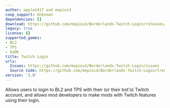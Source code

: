 ```yaml
---
author: apple1417 and mopioid
coop_support: Unknown
dependencies: []
download: https://github.com/mopioid/Borderlands-Twitch-Login/releases/tag/1.0
legacy: true
license: {}
supported_games:
- BL2
- TPS
- AoDK
title: Twitch Login
urls:
  Issues: https://github.com/mopioid/Borderlands-Twitch-Login/issues
  Source Code: https://github.com/mopioid/Borderlands-Twitch-Login/tree/main
version: '1.0'
---
```

Allows users to login to BL2 and TPS with their (or their bot's) Twitch account, and allows mod developers to make mods with Twitch features using their login.